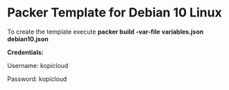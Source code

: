 # Packer Template for Debian 10 Linux

To create the template execute **packer build -var-file variables.json debian10.json** 

**Credentials:**

Username: kopicloud

Password: kopicloud
